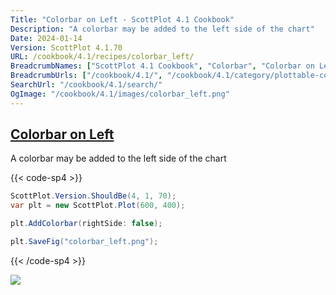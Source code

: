 ```yaml
---
Title: "Colorbar on Left - ScottPlot 4.1 Cookbook"
Description: "A colorbar may be added to the left side of the chart"
Date: 2024-01-14
Version: ScottPlot 4.1.70
URL: /cookbook/4.1/recipes/colorbar_left/
BreadcrumbNames: ["ScottPlot 4.1 Cookbook", "Colorbar", "Colorbar on Left"]
BreadcrumbUrls: ["/cookbook/4.1/", "/cookbook/4.1/category/plottable-colorbar", "/cookbook/4.1/recipes/colorbar_left/"]
SearchUrl: "/cookbook/4.1/search/"
OgImage: "/cookbook/4.1/images/colorbar_left.png"
---
```


<h2><a id='colorbar-on-left' href='/cookbook/4.1/recipes/colorbar_left/'>Colorbar on Left</a></h2>

A colorbar may be added to the left side of the chart

{{< code-sp4 >}}

```cs
ScottPlot.Version.ShouldBe(4, 1, 70);
var plt = new ScottPlot.Plot(600, 400);

plt.AddColorbar(rightSide: false);

plt.SaveFig("colorbar_left.png");
```

{{< /code-sp4 >}}

<img src='../../images/colorbar_left.png' class='d-block mx-auto my-5' />


